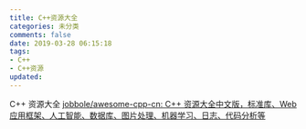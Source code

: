 ```yaml
---
title: C++资源大全
categories: 未分类
comments: false
date: 2019-03-28 06:15:18
tags:
- C++
- C++资源
updated:
---
```

C++ 资源大全
[jobbole/awesome-cpp-cn: C++ 资源大全中文版，标准库、Web应用框架、人工智能、数据库、图片处理、机器学习、日志、代码分析等](https://github.com/jobbole/awesome-cpp-cn) 
